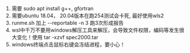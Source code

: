 1. 需要 sudo apt install g++, gfortran
2. 需要ubuntu 18.04， 20.04版本在跑254测试会卡死, 最好使用wls2
3. runme.sh 加上 --reportable  -n 3 跑3次形成报告
4. wsl中千万不要用windows解压工具来解压，会导致文件权限，编码等发生很大变化！使用 tar -xzvf spec2000.tar
5. windows终端点击鼠标右键会冻结进程，要小心！

